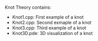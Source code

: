 Knot Theory contains:
- Knot1.cpp: First example of a knot
- Knot2.cpp: Second exmaple of a knot
- Knot3.cpp: Third example of a knot 
- Knot3D.pde: 3D visualization of a knot 
